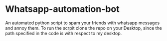 # Whatsapp-automation-bot
An automated python script to spam your friends with whatsapp messages and annoy them. To run the scrpit clone the repo on your Desktop, since the path specified in the code is with respect to my desktop.
